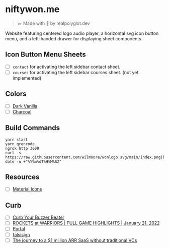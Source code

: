 # niftywon.me
>⪼ Made with 💜 by realpolyglot.dev

Website featuring centered logo audio player, a horizontal svg icon button menu, and a left-handed drawer for displaying sheet components.

## Icon Button Menu Sheets
- [ ] `contact` for activating the left sidebar contact sheet.
- [ ] `courses` for activating the left sidebar courses sheet. (not yet implemented)

## Colors
- [ ] [Dark Vanilla](https://www.color-name.com/hex/cab6a2)
- [ ] [Charcoal](https://www.color-name.com/hex/35495d)

## Build Commands
```
yarn start
yarn qrencode
ngrok http 3000
curl -s https://raw.githubusercontent.com/wilmoore/wonlogo.svg/main/index.png|base64|pbcopy
date -u +"%Y%m%dT%H%M%SZ"
```

## Resources
- [ ] [Material Icons](https://mui.com/components/material-icons/?query=barber)

## Curb
- [ ] [Curb Your Buzzer Beater](https://youtu.be/4H76pv2vwtY?t=183)
- [ ] [ROCKETS at WARRIORS | FULL GAME HIGHLIGHTS | January 21, 2022](https://www.youtube.com/watch?v=pQf-urRISic)
- [ ] [Portal](https://amyhoy.com/portal/)
- [ ] [falsisign](https://gitlab.com/edouardklein/falsisign)
- [ ] [The journey to a $1 million ARR SaaS without traditional VCs](https://www.scrapingbee.com/journey-to-one-million-arr/Bitcoin)
